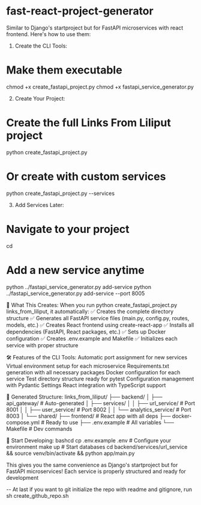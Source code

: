 # fast-react-project-generator
Similar to Django's startproject but for FastAPI microservices with react frontend. Here's how to use them:

1. Create the CLI Tools:
# Make them executable
chmod +x create_fastapi_project.py
chmod +x fastapi_service_generator.py

2. Create Your Project:
# Create the full Links From Liliput project
python create_fastapi_project.py <project-name>

# Or create with custom services
python create_fastapi_project.py <project-name> --services <service1> <service2> <service3> <service4>

3. Add Services Later:
# Navigate to your project
cd <project-name>

# Add a new service anytime
python ../fastapi_service_generator.py add-service <service1>
python ../fastapi_service_generator.py add-service <service2> --port 8005

🎯 What This Creates:
When you run python create_fastapi_project.py links_from_liliput, it automatically:
✅ Creates the complete directory structure
✅ Generates all FastAPI service files (main.py, config.py, routes, models, etc.)
✅ Creates React frontend using create-react-app
✅ Installs all dependencies (FastAPI, React packages, etc.)
✅ Sets up Docker configuration
✅ Creates .env.example and Makefile
✅ Initializes each service with proper structure

🛠️ Features of the CLI Tools:
Automatic port assignment for new services
Virtual environment setup for each microservice
Requirements.txt generation with all necessary packages
Docker configuration for each service
Test directory structure ready for pytest
Configuration management with Pydantic Settings
React integration with TypeScript support

📁 Generated Structure:
links_from_liliput/
├── backend/
│   ├── api_gateway/          # Auto-generated
│   ├── services/
│   │   ├── url_service/      # Port 8001
│   │   ├── user_service/     # Port 8002
│   │   └── analytics_service/ # Port 8003
│   └── shared/
├── frontend/                 # React app with all deps
├── docker-compose.yml        # Ready to use
├── .env.example             # All variables
└── Makefile                 # Dev commands

🎉 Start Developing:
bashcd <project-name>
cp .env.example .env          # Configure your environment
make up                       # Start databases
cd backend/services/url_service && source venv/bin/activate && python app/main.py

This gives you the same convenience as Django's startproject but for FastAPI microservices! Each service is properly structured and ready for development



-- At last if you want to git initialize the repo with readme and gitignore, run 
sh create_github_repo.sh
